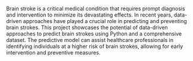 Brain stroke is a critical medical condition that requires prompt diagnosis and intervention to minimize its devastating effects. In recent years, data-driven approaches have played a crucial role in predicting and preventing brain strokes.
This project showcases the potential of data-driven approaches to predict brain strokes using Python and a comprehensive dataset. The predictive model can assist healthcare professionals in identifying individuals at a higher risk of brain strokes, allowing for early intervention and preventive measures.
